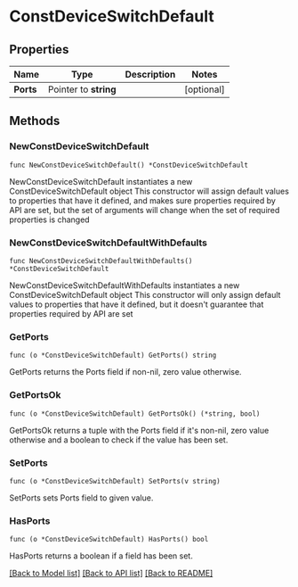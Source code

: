 # ConstDeviceSwitchDefault

## Properties

Name | Type | Description | Notes
------------ | ------------- | ------------- | -------------
**Ports** | Pointer to **string** |  | [optional] 

## Methods

### NewConstDeviceSwitchDefault

`func NewConstDeviceSwitchDefault() *ConstDeviceSwitchDefault`

NewConstDeviceSwitchDefault instantiates a new ConstDeviceSwitchDefault object
This constructor will assign default values to properties that have it defined,
and makes sure properties required by API are set, but the set of arguments
will change when the set of required properties is changed

### NewConstDeviceSwitchDefaultWithDefaults

`func NewConstDeviceSwitchDefaultWithDefaults() *ConstDeviceSwitchDefault`

NewConstDeviceSwitchDefaultWithDefaults instantiates a new ConstDeviceSwitchDefault object
This constructor will only assign default values to properties that have it defined,
but it doesn't guarantee that properties required by API are set

### GetPorts

`func (o *ConstDeviceSwitchDefault) GetPorts() string`

GetPorts returns the Ports field if non-nil, zero value otherwise.

### GetPortsOk

`func (o *ConstDeviceSwitchDefault) GetPortsOk() (*string, bool)`

GetPortsOk returns a tuple with the Ports field if it's non-nil, zero value otherwise
and a boolean to check if the value has been set.

### SetPorts

`func (o *ConstDeviceSwitchDefault) SetPorts(v string)`

SetPorts sets Ports field to given value.

### HasPorts

`func (o *ConstDeviceSwitchDefault) HasPorts() bool`

HasPorts returns a boolean if a field has been set.


[[Back to Model list]](../README.md#documentation-for-models) [[Back to API list]](../README.md#documentation-for-api-endpoints) [[Back to README]](../README.md)


